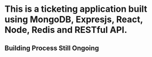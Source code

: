 # This is a ticketing application built using MongoDB, Expresjs, React, Node, Redis and RESTful API.  
## Building Process Still Ongoing 
